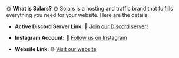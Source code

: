 🌞 **What is Solars?** 🌞
Solars is a hosting and traffic brand that fulfills everything you need for your website. Here are the details:

- **Active Discord Server Link:** 🔗
  [Join our Discord server!](https://discord.gg/yrEQzZVtS2)

- **Instagram Account:** 📸
  [Follow us on Instagram](https://instagram.com/solarss.com.tr)

- **Website Link:** 🌐
  [Visit our website](https://solarss.com.tr)
